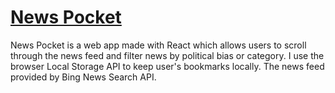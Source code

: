 # [News Pocket](https://news-pocket.vercel.app/)

News Pocket is a web app made with React which allows users to scroll through the news feed and filter news by political bias or category. I use the browser Local Storage API to keep user's bookmarks locally. The news feed provided by Bing News Search API.
